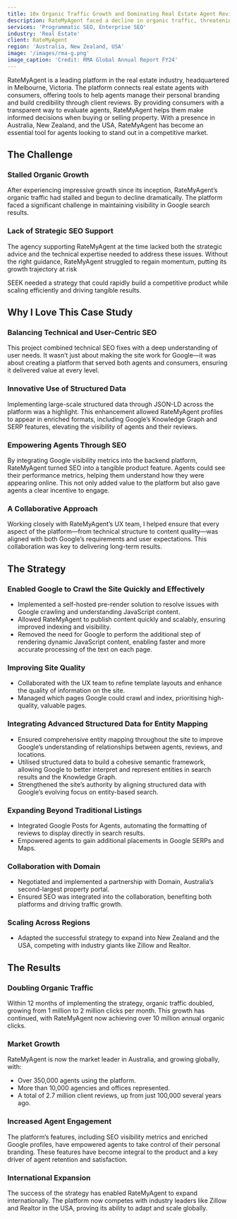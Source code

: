 ```yaml
---
title: 10x Organic Traffic Growth and Dominating Real Estate Agent Reviews
description: RateMyAgent faced a decline in organic traffic, threatening its growth as a platform for real estate agents to manage their personal branding. Through strategic programmatic SEO, technical improvements, and innovative solutions like structured data and Google Posts, I helped double organic traffic in just 12 months, scaling to over 10 million annual clicks and securing RateMyAgent’s position as the market leader in real estate agent reviews.
services: 'Programmatic SEO, Enterprise SEO'
industry: 'Real Estate'
client: RateMyAgent
region: 'Australia, New Zealand, USA'
image: '/images/rma-g.png'
image_caption: 'Credit: RMA Global Annual Report FY24'
---
```


RateMyAgent is a leading platform in the real estate industry, headquartered in Melbourne, Victoria. The platform connects real estate agents with consumers, offering tools to help agents manage their personal branding and build credibility through client reviews. By providing consumers with a transparent way to evaluate agents, RateMyAgent helps them make informed decisions when buying or selling property. With a presence in Australia, New Zealand, and the USA, RateMyAgent has become an essential tool for agents looking to stand out in a competitive market.

## The Challenge

### Stalled Organic Growth

After experiencing impressive growth since its inception, RateMyAgent’s organic traffic had stalled and begun to decline dramatically. The platform faced a significant challenge in maintaining visibility in Google search results.

### Lack of Strategic SEO Support

The agency supporting RateMyAgent at the time lacked both the strategic advice and the technical expertise needed to address these issues. Without the right guidance, RateMyAgent struggled to regain momentum, putting its growth trajectory at risk

SEEK needed a strategy that could rapidly build a competitive product while scaling efficiently and driving tangible results.

## Why I Love This Case Study

### Balancing Technical and User-Centric SEO

This project combined technical SEO fixes with a deep understanding of user needs. It wasn’t just about making the site work for Google—it was about creating a platform that served both agents and consumers, ensuring it delivered value at every level.

### Innovative Use of Structured Data

Implementing large-scale structured data through JSON-LD across the platform was a highlight. This enhancement allowed RateMyAgent profiles to appear in enriched formats, including Google’s Knowledge Graph and SERP features, elevating the visibility of agents and their reviews.

### Empowering Agents Through SEO

By integrating Google visibility metrics into the backend platform, RateMyAgent turned SEO into a tangible product feature. Agents could see their performance metrics, helping them understand how they were appearing online. This not only added value to the platform but also gave agents a clear incentive to engage.

### A Collaborative Approach

Working closely with RateMyAgent’s UX team, I helped ensure that every aspect of the platform—from technical structure to content quality—was aligned with both Google’s requirements and user expectations. This collaboration was key to delivering long-term results.


## The Strategy

### Enabled Google to Crawl the Site Quickly and Effectively

* Implemented a self-hosted pre-render solution to resolve issues with Google crawling and understanding JavaScript content.
* Allowed RateMyAgent to publish content quickly and scalably, ensuring improved indexing and visibility.
* Removed the need for Google to perform the additional step of rendering dynamic JavaScript content, enabling faster and more accurate processing of the text on each page.

### Improving Site Quality

* Collaborated with the UX team to refine template layouts and enhance the quality of information on the site.
* Managed which pages Google could crawl and index, prioritising high-quality, valuable pages.

### Integrating Advanced Structured Data for Entity Mapping

* Ensured comprehensive entity mapping throughout the site to improve Google’s understanding of relationships between agents, reviews, and locations.
* Utilised structured data to build a cohesive semantic framework, allowing Google to better interpret and represent entities in search results and the Knowledge Graph.
* Strengthened the site’s authority by aligning structured data with Google’s evolving focus on entity-based search.

### Expanding Beyond Traditional Listings

* Integrated Google Posts for Agents, automating the formatting of reviews to display directly in search results.
* Empowered agents to gain additional placements in Google SERPs and Maps.

### Collaboration with Domain

* Negotiated and implemented a partnership with Domain, Australia’s second-largest property portal.
* Ensured SEO was integrated into the collaboration, benefiting both platforms and driving traffic growth.

### Scaling Across Regions

* Adapted the successful strategy to expand into New Zealand and the USA, competing with industry giants like Zillow and Realtor.



## The Results

### Doubling Organic Traffic

Within 12 months of implementing the strategy, organic traffic doubled, growing from 1 million to 2 million clicks per month. This growth has continued, with RateMyAgent now achieving over 10 million annual organic clicks.

### Market Growth

RateMyAgent is now the market leader in Australia, and growing globally, with:

* Over 350,000 agents using the platform.
* More than 10,000 agencies and offices represented.
* A total of 2.7 million client reviews, up from just 100,000 several years ago.

### Increased Agent Engagement

The platform’s features, including SEO visibility metrics and enriched Google profiles, have empowered agents to take control of their personal branding. These features have become integral to the product and a key driver of agent retention and satisfaction.

### International Expansion

The success of the strategy has enabled RateMyAgent to expand internationally. The platform now competes with industry leaders like Zillow and Realtor in the USA, proving its ability to adapt and scale globally.